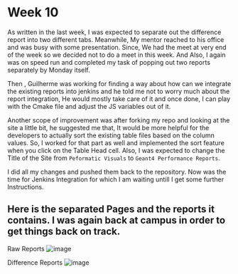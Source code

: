 # Week 10

As written in the last week, I was expected to separate out the difference report into two different tabs. Meanwhile, My mentor reached to his office and was busy with some presentation. Since, We had the meet at very end of the week so we decided not to do a meet in this week. And Also, I again was on speed run and completed my task of popping out two reports separately by Monday itself. 

Then , Guilherme was working for finding a way about how can we integrate the existing reports into jenkins and he told me not to worry much about the report integration, He would mostly take care of it and once done, I can play with the Cmake file and adjust the JS variables out of it. 

Another scope of improvement was after forking my repo and looking at the site a little bit, he suggested me that, It would be more helpful for the developers to actually sort the existing table files based on the column values. So, I worked for that part as well and implemented the sort feature when you click on the Table Head cell. Also, I was expected to change the Title of the Site from `Peformatic Visuals` to `Geant4 Performance Reports`.

I did all my changes and pushed them back to the repository. Now was the time for Jenkins Integration for which I am waiting untill I get some further Instructions.

Here is the separated Pages and the reports it contains. 
I was again back at campus in order to get things back on track.
---
Raw Reports
![image](https://user-images.githubusercontent.com/79367883/187047038-4deffb67-48b0-4d44-8861-72f1eb4ced29.png)

Difference Reports 
![image](https://user-images.githubusercontent.com/79367883/187047061-9319dafc-8ed5-4978-b670-97f299844b40.png)
